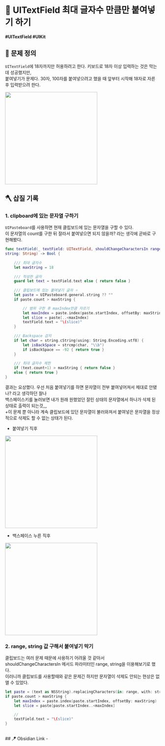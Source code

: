 # 🚧 UITextField 최대 글자수 만큼만 붙여넣기 하기

#### #UITextField #UIKit 

## 🤔 문제 정의

`UITextField`에 18자까지만 허용하려고 한다. 키보드로 18자 이상 입력하는 것은 막는데 성공했지만,   
붙여넣기가 문제다. 30자, 100자를 붙여넣으려고 했을 때 앞부터 시작해 18자로 자른 후 입력받으려 한다.

<img width="300" src="https://user-images.githubusercontent.com/113565086/232193197-aa6ad4e4-62bc-4708-aba3-1cc7dc862ef4.png">

<br>

## 🪓 삽질 기록

### 1. clipboard에 있는 문자열 구하기

`UIPasteboard`를 사용하면 현재 클립보드에 있는 문자열을 구할 수 있다.   
이 문자열의 count를 구한 뒤 잘라서 붙여넣으면 되지 않을까? 라는 생각에 곧바로 구현해봤다.

~~~swift
func textField(_ textField: UITextField, shouldChangeCharactersIn range: NSRange, replacemen
string: String) -> Bool {
    
    /// 최대 글자수
    let maxString = 18
    
    /// 작성한 글자
    guard let text = textField.text else { return false }
    
    /// 클립보드에 있는 붙여넣기 글자 ⭐️
    let paste = UIPasteboard.general.string ?? ""
    if paste.count > maxString {

        // 범위 구한 후 maxIndex만큼 자르기
        let maxIndex = paste.index(paste.startIndex, offsetBy: maxString)
        let slice = paste[..<maxIndex]
        textField.text = "\(slice)"
    }
    
    /// Backspace 감지
    if let char = string.cString(using: String.Encoding.utf8) {
        let isBackSpace = strcmp(char, "\\b")
        if isBackSpace == -92 { return true }
    }
    
    /// 최대 글자수 제한
    if (text.count+1) > maxString { return false }
    else { return true }
}
~~~

결과는 요상했다. 우선 처음 붙여넣기를 하면 문자열이 전부 붙여넣어져서 제대로 안됐나? 라고 생각하던 찰나   
백스페이스키를 눌러보면 내가 원래 원했었던 잘린 상태의 문자열에서 하나가 삭제 된 상태로 출력이 되는것,,,   
+이 문제 뿐 아니라 계속 클립보드에 있던 문자열이 불러와져서 붙여넣은 문자열을 정상적으로 삭제도 할 수 없는 상태가 된다.

- 붙여넣기 직후

<img width="300" src="https://user-images.githubusercontent.com/113565086/232193661-e7dbe68c-24de-41c3-a036-f4400ce4c4ca.png">

<br>

- 백스페이스 누른 직후

<img width="300" src="https://user-images.githubusercontent.com/113565086/232193770-83f58dff-3e19-4a17-a320-1d64883ef9c2.png">

<br>

### 2. range, string 값 구해서 붙여넣기 막기

클립보드는 여러 문제 때문에 사용하기 어려울 것 같아서 shouldChangeCharactersIn 메서드 파라미터인 range, string을 이용해보기로 했다.   
이러니까 클립보드를 사용할때와 같은 문제긴 하지만 문자열이 삭제도 안되는 현상은 없앨 수 있었다.

~~~swift
let paste = (text as NSString).replacingCharacters(in: range, with: string)
if paste.count > maxString {
    let maxIndex = paste.index(paste.startIndex, offsetBy: maxString)
    let slice = paste[paste.startIndex..<maxIndex]

    // 
    textField.text = "\(slice)"
}
~~~

<br>
## 🪁 Obsidian Link
- 